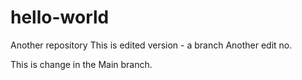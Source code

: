 # hello-world
Another repository
This is edited version - a branch
Another edit no.


This is change in the Main branch.
